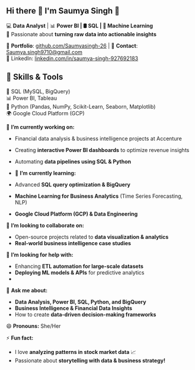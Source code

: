 ## Hi there 👋 I'm Saumya Singh 👋 

💻 **Data Analyst** | 📊 **Power BI | 🛢 SQL | 🧠 Machine Learning**  
🎯 Passionate about **turning raw data into actionable insights**  

🔗 **Portfolio**: [github.com/Saumyasingh-26](#) | 📧 **Contact**: Saumya.singh9710@gmail.com  
🔗 LinkedIn: [linkedin.com/in/saumya-singh-927692183](https://linkedin.com/in/saumya-singh-927692183)

## 🚀 Skills & Tools  
💾 SQL (MySQL, BigQuery)  
📊 Power BI, Tableau  
🐍 Python (Pandas, NumPy, Scikit-Learn, Seaborn, Matplotlib)  
🌍 Google Cloud Platform (GCP)  

🔭 **I’m currently working on:**  
- Financial data analysis & business intelligence projects at Accenture  
- Creating **interactive Power BI dashboards** to optimize revenue insights  
- Automating **data pipelines using SQL & Python**  

- 🌱 **I’m currently learning:**
- Advanced **SQL query optimization & BigQuery**  
- **Machine Learning for Business Analytics** (Time Series Forecasting, NLP)  
- **Google Cloud Platform (GCP) & Data Engineering**  

👯 **I’m looking to collaborate on:**  
- Open-source projects related to **data visualization & analytics**  
- **Real-world business intelligence case studies**  

🤔 **I’m looking for help with:**  
- Enhancing **ETL automation for large-scale datasets**  
- **Deploying ML models & APIs** for predictive analytics
- 
💬 **Ask me about:**  
- **Data Analysis, Power BI, SQL, Python, and BigQuery**  
- **Business Intelligence & Financial Data Insights**  
- How to create **data-driven decision-making frameworks**  


😄 **Pronouns:** She/Her  

⚡ **Fun fact:**  
- I love **analyzing patterns in stock market data** 📈  
- Passionate about **storytelling with data & business strategy!**  
